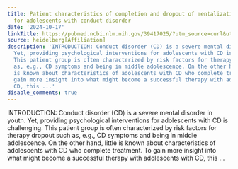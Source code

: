 ```yaml
---
title: Patient characteristics of completion and dropout of mentalization-based treatment
  for adolescents with conduct disorder
date: '2024-10-17'
linkTitle: https://pubmed.ncbi.nlm.nih.gov/39417025/?utm_source=curl&utm_medium=rss&utm_campaign=pubmed-2&utm_content=1FakS-2QOkCT8HsMOQP1bCRQ4YzyumYOmxmF0moLsQ3dFB1E9V&fc=20220326224207&ff=20241017182615&v=2.18.0.post9+e462414
source: heidelberg[Affiliation]
description: 'INTRODUCTION: Conduct disorder (CD) is a severe mental disorder in youth.
  Yet, providing psychological interventions for adolescents with CD is challenging.
  This patient group is often characterized by risk factors for therapy dropout such
  as, e.g., CD symptoms and being in middle adolescence. On the other hand, little
  is known about characteristics of adolescents with CD who complete treatment. To
  gain more insight into what might become a successful therapy with adolescents with
  CD, this ...'
disable_comments: true
---
```

INTRODUCTION: Conduct disorder (CD) is a severe mental disorder in youth. Yet, providing psychological interventions for adolescents with CD is challenging. This patient group is often characterized by risk factors for therapy dropout such as, e.g., CD symptoms and being in middle adolescence. On the other hand, little is known about characteristics of adolescents with CD who complete treatment. To gain more insight into what might become a successful therapy with adolescents with CD, this ...